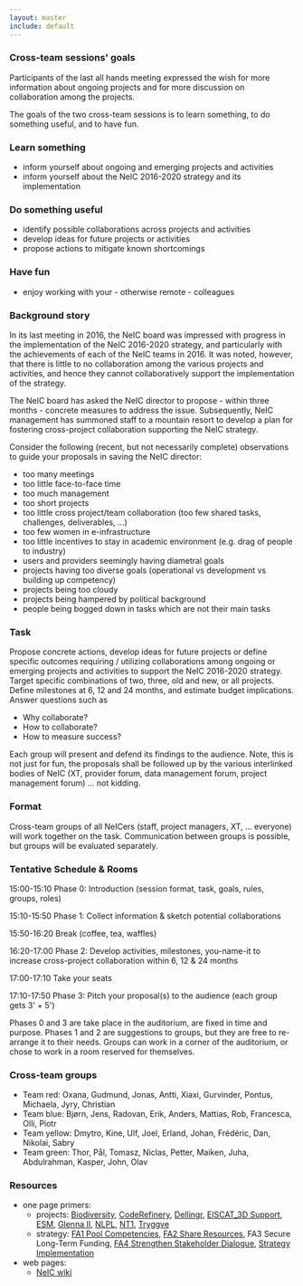 ```yaml
---
layout: master
include: default
---
```


### Cross-team sessions' goals

Participants of the last all hands meeting expressed the wish for more
information about ongoing projects and for more discussion on collaboration
among the projects.

The goals of the two cross-team sessions is to learn something, to do
something useful, and to have fun.


### Learn something

- inform yourself about ongoing and emerging projects and activities
- inform yourself about the NeIC 2016-2020 strategy and its implementation


### Do something useful

- identify possible collaborations across projects and activities
- develop ideas for future projects or activities
- propose actions to mitigate known shortcomings


### Have fun

- enjoy working with your - otherwise remote - colleagues


### Background story

In its last meeting in 2016, the NeIC board was impressed with progress in
the implementation of the NeIC 2016-2020 strategy, and particularly with the
achievements of each of the NeIC teams in 2016. It was noted, however, that
there is little to no collaboration among the various projects and
activities, and hence they cannot collaboratively support the implementation
of the strategy.

The NeIC board has asked the NeIC director to propose - within three months -
concrete measures to address the issue. Subsequently, NeIC management has
summoned staff to a mountain resort to develop a plan for fostering
cross-project collaboration supporting the NeIC strategy.

Consider the following (recent, but not necessarily complete) observations to guide your proposals in saving the NeIC director:

- too many meetings
- too little face-to-face time
- too much management
- too short projects
- too little cross project/team collaboration (too few shared tasks, challenges, deliverables, ...)
- too few women in e-infrastructure
- too little incentives to stay in academic environment (e.g. drag of people to industry)
- users and providers seemingly having diametral goals
- projects having too diverse goals (operational vs development vs building up competency)
- projects being too cloudy
- projects being hampered by political background
- people being bogged down in tasks which are not their main tasks


### Task

Propose concrete actions, develop ideas for future projects or define
specific outcomes requiring / utilizing collaborations among ongoing
or emerging projects and activities to support the NeIC 2016-2020
strategy. Target specific combinations of two, three, old and new, or all
projects. Define milestones at 6, 12 and 24 months, and estimate budget
implications. Answer questions such as

- Why collaborate?
- How to collaborate?
- How to measure success?

Each group will present and defend its findings to the
audience. Note, this is not just for fun, the proposals shall be
followed up by the various interlinked bodies of NeIC (XT, provider
forum, data management forum, project management forum) ... not
kidding.


### Format

Cross-team groups of all NeICers (staff, project managers, XT, ... everyone)
will work together on the task. Communication between groups is possible, but
groups will be evaluated separately.


### Tentative Schedule & Rooms

15:00-15:10 Phase 0: Introduction (session format, task, goals, rules, groups, roles)

15:10-15:50 Phase 1: Collect information & sketch potential collaborations

15:50-16:20 Break (coffee, tea, waffles)

16:20-17:00 Phase 2: Develop activities, milestones, you-name-it to
increase cross-project collaboration within 6, 12 & 24 months

17:00-17:10 Take your seats

17:10-17:50 Phase 3: Pitch your proposal(s) to the audience (each group gets 3' + 5')

Phases 0 and 3 are take place in the auditorium, are fixed in time and purpose. Phases 1 and 2 are suggestions to groups, but they are free to re-arrange it to their needs. Groups can work in a corner of the auditorium, or chose to work in a room reserved for themselves.


### Cross-team groups

- Team red: Oxana, Gudmund, Jonas, Antti, Xiaxi, Gurvinder, Pontus, Michaela, Jyry, Christian
- Team blue: Bjørn, Jens, Radovan, Erik, Anders, Mattias, Rob, Francesca, Olli, Piotr
- Team yellow: Dmytro, Kine, Ulf, Joel, Erland, Johan, Frédéric, Dan, Nikolai, Sabry
- Team green: Thor, Pål, Tomasz, Niclas, Petter, Maiken, Juha, Abdulrahman, Kasper, John, Olav


### Resources

- one page primers:
  - projects: [Biodiversity](/media/one-page-primer/bdi.pdf), [CodeRefinery](/media/one-page-primer/coderefinery.pdf), [Dellingr](/media/one-page-primer/dellingr.pdf), [EISCAT_3D Support](/media/one-page-primer/e3ds.pdf), [ESM](/media/one-page-primer/esm.pdf), [Glenna II](/media/one-page-primer/glenna2.pdf), [NLPL](/media/one-page-primer/nlpl.pdf), [NT1](/media/one-page-primer/nt1.pdf), [Tryggve](/media/one-page-primer/tryggve.pdf)
  - strategy: [FA1 Pool Competencies](/media/one-page-primer/fa1.pdf), [FA2 Share Resources](/media/one-page-primer/fa2.pdf), FA3 Secure Long-Term Funding, [FA4 Strengthen Stakeholder Dialogue](/media/one-page-primer/fa4.pdf), [Strategy Implementation](/media/one-page-primer/strategy.pdf)
- web pages:
  - [NeIC wiki](https://wiki.neic.no/wiki/NeIC_Community_Wiki)
